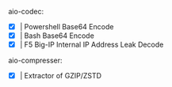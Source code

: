 aio-codec:
-  [X] | Powershell Base64 Encode
-  [X] | Bash Base64 Encode
-  [X] | F5 Big-IP Internal IP Address Leak Decode

aio-compresser:
-  [x] | Extractor of GZIP/ZSTD

